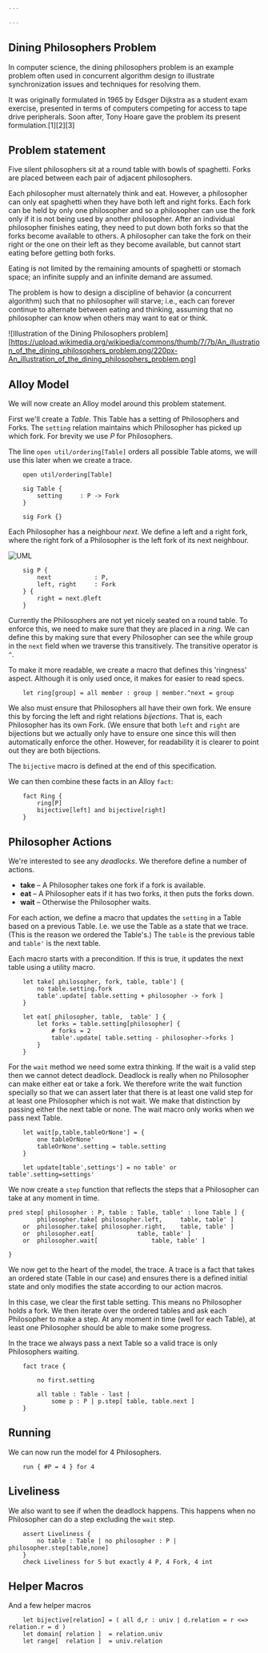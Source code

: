 ```yaml
---

---
```


## Dining Philosophers Problem

In computer science, the dining philosophers problem is an example problem often used 
in concurrent algorithm design to illustrate synchronization issues and techniques for 
resolving them.

It was originally formulated in 1965 by Edsger Dijkstra as a student exam exercise, 
presented in terms of computers competing for access to tape drive peripherals. Soon 
after, Tony Hoare gave the problem its present formulation.[1][2][3]

## Problem statement

Five silent philosophers sit at a round table with bowls of spaghetti. Forks are 
placed  between each pair of adjacent philosophers.

Each philosopher must alternately think and eat. However, a philosopher can only 
eat spaghetti when they have both left and right forks. Each fork can be held by 
only one philosopher and so a philosopher can use the fork only if it is not 
being used by another philosopher. After an individual philosopher finishes eating, 
they need to put down both forks so that the forks become available to others. A 
philosopher can take the fork on their right or the one on their left as they 
become available, but cannot start eating before getting both forks.

Eating is not limited by the remaining amounts of spaghetti or stomach space; 
an infinite supply and an infinite demand are assumed.

The problem is how to design a discipline of behavior (a concurrent algorithm) 
such that no philosopher will starve; i.e., each can forever continue to alternate 
between eating and thinking, assuming that no philosopher can know when others may 
want to eat or think.

![Illustration of the Dining Philosophers problem][https://upload.wikimedia.org/wikipedia/commons/thumb/7/7b/An_illustration_of_the_dining_philosophers_problem.png/220px-An_illustration_of_the_dining_philosophers_problem.png]


## Alloy Model

We will now create an Alloy model around this problem statement. 

First we'll create a _Table_. This Table has a setting of Philosophers and Forks. 
The `setting` relation maintains which Philosopher has picked up which fork.  For
brevity we use _P_ for Philosophers. 

The line `open util/ordering[Table]` orders all possible Table atoms, we will use this
later when we create a trace.

```alloy
	open util/ordering[Table]
	
	sig Table {
		setting 	: P -> Fork
	}

	sig Fork {}
```



Each Philosopher has a neighbour _next_. We define a left and a right fork, where 
the right fork of a Philosopher is the left fork of its next neighbour.

![UML](http://www.plantuml.com/plantuml/png/SoWkIImgAStDuGf9JCf9LL0gJYqfoSnBLrBGrLLGSCiloiOg4S0LeA2WL9IPdb425W0h10dbfAOXYJYavgK0pGO0)


```alloy
	sig P {
		next			: P,
		left, right 	: Fork
	} {
		right = next.@left
	}
```

Currently the Philosophers are not yet nicely seated on a round table. To enforce 
this, we need to make sure that they are placed in a _ring_. We can define this
by making sure that every Philosopher can see the while group in the `next` field
when we traverse this transitively. The transitive operator is `^`.

To make it more readable, we create a macro that defines this 'ringness' aspect. Although
it is only used once, it makes for easier to read specs.

```alloy
	let ring[group] = all member : group | member.^next = group

```

We also must ensure that Philosophers all have their own fork. We ensure this
by forcing the left and right relations _bijections_. That is, each Philosopher
has its own Fork. (We ensure that both `left` and `right` are bijections but we actually 
only have to ensure one since this will then automatically enforce the other. However,
for readability it is clearer to point out they are both bijections.

The `bijective` macro is defined at the end of this specification.

We can then combine these facts in an Alloy `fact`:

```alloy
	fact Ring {
		ring[P]
		bijective[left] and bijective[right]
	}
```

## Philosopher Actions

We're interested to see any _deadlocks_. We therefore define a number of actions. 

* **take** – A Philosopher takes one fork if a fork is available.
* **eat** – A Philosopher eats if it has two forks, it then puts the forks down.
* **wait** – Otherwise the Philosopher waits.

For each action, we define a macro that updates the `setting` in a Table based on 
a previous Table. I.e. we use the Table as a state that we trace. (This is the reason we 
ordered the Table's.) The `table` is the previous table and `table'` is the next table.

Each macro starts with a precondition. If this is true, it updates the next table using
a utility macro.

```alloy
	let take[ philosopher, fork, table, table'] {
		no table.setting.fork
		table'.update[ table.setting + philosopher -> fork ]
	}
	
	let eat[ philosopher, table,  table' ] {
		let forks = table.setting[philosopher] {
			# forks = 2
			table'.update[ table.setting - philosopher->forks ]
		}
	}
```

For the `wait` method we need some extra thinking. If the wait is a valid step then
we cannot detect deadlock. Deadlock is really when no Philosopher can make either eat
or take a fork. We therefore write the wait function specially so that we 
can assert later that there is at least one valid step for at least one Philosopher
which is not wait. We make that distinction by passing either the next table or none.
The wait macro only works when we pass next Table.

```alloy
	let wait[p,table,tableOrNone'] = {
		one tableOrNone'
		tableOrNone'.setting = table.setting
	}

	let update[table',settings'] = no table' or table'.setting=settings'
```

We now create a `step` function that reflects the steps that a Philosopher can take
at any moment in time.

```alloy
pred step[ philosopher : P, table : Table, table' : lone Table ] {
		philosopher.take[ philosopher.left, 	table, table' ]
	or 	philosopher.take[ philosopher.right, 	table, table' ]
	or	philosopher.eat[ 			table, table' ]
	or  philosopher.wait[				table, table' ]

}
```

We now get to the heart of the model, the trace. A trace is a fact that takes an
ordered state (Table in our case) and ensures there is a defined initial state
and only modifies the state according to our action macros.

In this case, we clear the first table setting. This means no Philosopher holds
a fork. We then iterate over the ordered tables and ask each Philosopher to make
a step. At any moment in time (well for each Table), at least one Philosopher 
should be able to make some progress.

In the trace we always pass a next Table so a valid trace is only Philosophers 
waiting.

```alloy
	fact trace {
	
		no first.setting
	
		all table : Table - last | 
			some p : P | p.step[ table, table.next ]
	}
```


## Running

We can now run the model for 4 Philosophers. 

```alloy
	run { #P = 4 } for 4
```

## Liveliness

We also want to see if when the deadlock happens. This happens when no Philosopher
can do a step excluding the `wait` step.

```alloy
	assert Liveliness {
		no table : Table | no philosopher : P | philosopher.step[table,none]
	}
	check Liveliness for 5 but exactly 4 P, 4 Fork, 4 int
```

## Helper Macros

And a few helper macros

```alloy
	let bijective[relation] = ( all d,r : univ | d.relation = r <=> relation.r = d )
	let domain[ relation ] 	= relation.univ
	let range[  relation ] 	= univ.relation
```

